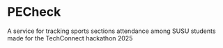 # PECheck
A service for tracking sports sections attendance among SUSU students made for the TechConnect hackathon 2025
